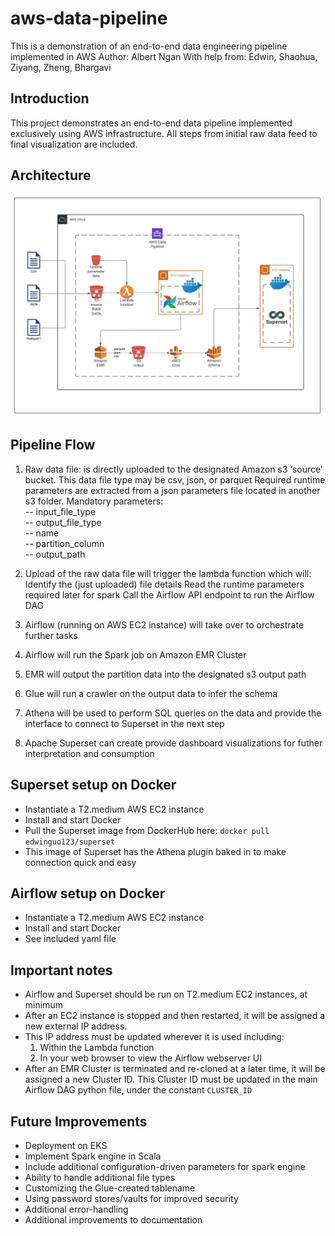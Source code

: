 # aws-data-pipeline
This is a demonstration of an end-to-end data engineering pipeline implemented in AWS
Author: Albert Ngan
With help from: Edwin, Shaohua, Ziyang, Zheng, Bhargavi

## Introduction
This project demonstrates an end-to-end data pipeline implemented exclusively using AWS infrastructure. All steps from initial raw data feed to final visualization are included. 

## Architecture
![pipeline](images/pipeline-diagram-v2.jpeg)

## Pipeline Flow
1.  Raw data file: is directly uploaded to the designated Amazon s3 ‘source’ bucket. This data file type may be csv, json, or parquet
    Required runtime parameters are extracted from a json parameters file located in another s3 folder. Mandatory parameters:  
    -- input_file_type  
    -- output_file_type  
    -- name  
    -- partition_column  
    -- output_path  

2.  Upload of the raw data file will trigger the lambda function which will: 
    Identify the (just uploaded) file details 
    Read the runtime parameters required later for spark 
    Call the Airflow API endpoint to run the Airflow DAG
    
3.  Airflow (running on AWS EC2 instance) will take over to orchestrate further tasks

4.  Airflow will run the Spark job on Amazon EMR Cluster

5.  EMR will output the partition data into the designated s3 output path

6.  Glue will run a crawler on the output data to infer the schema

7.  Athena will be used to perform SQL queries on the data and provide the interface to connect to Superset in the next step

8.  Apache Superset can create provide dashboard visualizations for futher interpretation and consumption


## Superset setup on Docker
* Instantiate a T2.medium AWS EC2 instance
* Install and start Docker
* Pull the Superset image from DockerHub here: `docker pull edwinguo123/superset`
* This image of Superset has the Athena plugin baked in to make connection quick and easy


## Airflow setup on Docker
* Instantiate a T2.medium AWS EC2 instance
* Install and start Docker
* See included yaml file 


## Important notes
* Airflow and Superset should be run on T2.medium EC2 instances, at minimum
* After an EC2 instance is stopped and then restarted, it will be assigned a new external IP address. 
* This IP address must be updated wherever it is used including:
    1. Within the Lambda function
    2. In your web browser to view the Airflow webserver UI
* After an EMR Cluster is terminated and re-cloned at a later time, it will be assigned a new Cluster ID. This Cluster ID must be updated in the main Airflow DAG python file, under the constant `CLUSTER_ID`


## Future Improvements
* Deployment on EKS
* Implement Spark engine in Scala
* Include additional configuration-driven parameters for spark engine
* Ability to handle additional file types
* Customizing the Glue-created tablename
* Using password stores/vaults for improved security
* Additional error-handling
* Additional improvements to documentation




